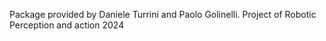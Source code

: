 Package provided by Daniele Turrini and Paolo Golinelli. Project of Robotic Perception and action 2024

